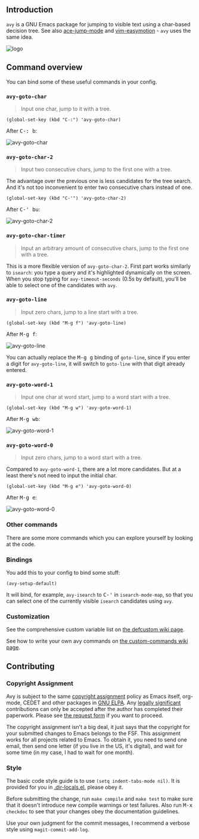 ## Introduction

`avy` is a GNU Emacs package for jumping to visible text using a char-based decision tree.  See also [ace-jump-mode](https://github.com/winterTTr/ace-jump-mode) and [vim-easymotion](https://github.com/Lokaltog/vim-easymotion) - `avy` uses the same idea.

![logo](https://raw.githubusercontent.com/wiki/abo-abo/avy/images/avy-avatar-1.png)

## Command overview

You can bind some of these useful commands in your config.

### `avy-goto-char`

> Input one char, jump to it with a tree.

```elisp
(global-set-key (kbd "C-:") 'avy-goto-char)
```

After <kbd>C-: b</kbd>:

![avy-goto-char](https://raw.githubusercontent.com/wiki/nloyola/avy/images/avy-goto-char.png)

### `avy-goto-char-2`

> Input two consecutive chars, jump to the first one with a tree.

The advantage over the previous one is less candidates for the tree search. And it's not too inconvenient to enter two consecutive chars instead of one.

```elisp
(global-set-key (kbd "C-'") 'avy-goto-char-2)
```

After <kbd>C-' bu</kbd>:

![avy-goto-char-2](http://oremacs.com/download/avi-goto-char-2.png)

### `avy-goto-char-timer`

> Input an arbitrary amount of consecutive chars, jump to the first one with a tree.

This is a more flexible version of `avy-goto-char-2`. First part works similarly to `isearch`: you type a query and it's highlighted dynamically on the screen.  When you stop typing for `avy-timeout-seconds` (0.5s by default), you'll be able to select one of the candidates with `avy`.

### `avy-goto-line`

> Input zero chars, jump to a line start with a tree.

```elisp
(global-set-key (kbd "M-g f") 'avy-goto-line)
```

After <kbd>M-g f</kbd>:

![avy-goto-line](http://oremacs.com/download/avi-goto-line.png)

You can actually replace the <kbd>M-g g</kbd> binding of `goto-line`, since if you enter a digit for `avy-goto-line`, it will switch to `goto-line` with that digit already entered.

### `avy-goto-word-1`

> Input one char at word start, jump to a word start with a tree.

```elisp
(global-set-key (kbd "M-g w") 'avy-goto-word-1)
```

After <kbd>M-g wb</kbd>:

![avy-goto-word-1](http://oremacs.com/download/avi-goto-word-1.png)

### `avy-goto-word-0`

> Input zero chars, jump to a word start with a tree.

Compared to `avy-goto-word-1`, there are a lot more candidates. But at a least there's not need to input the initial char.

```elisp
(global-set-key (kbd "M-g e") 'avy-goto-word-0)
```

After <kbd>M-g e</kbd>:

![avy-goto-word-0](http://oremacs.com/download/avi-goto-word-0.png)


### Other commands

There are some more commands which you can explore yourself by looking at the code.

### Bindings

You add this to your config to bind some stuff:

```elisp
(avy-setup-default)
```

It will bind, for example, `avy-isearch` to <kbd>C-'</kbd> in `isearch-mode-map`, so that you can select one of the currently visible `isearch` candidates using `avy`.

### Customization

See the comprehensive custom variable list on [the defcustom wiki page](https://github.com/abo-abo/avy/wiki/defcustom).

See how to write your own avy commands on [the custom-commands wiki page](https://github.com/abo-abo/avy/wiki/custom-commands).

## Contributing

### Copyright Assignment

Avy is subject to the same [copyright assignment](http://www.gnu.org/prep/maintain/html_node/Copyright-Papers.html) policy as Emacs itself, org-mode, CEDET and other packages in [GNU ELPA](http://elpa.gnu.org/packages/). Any [legally significant](http://www.gnu.org/prep/maintain/html_node/Legally-Significant.html#Legally-Significant) contributions can only be accepted after the author has completed their paperwork. Please see [the request form](http://git.savannah.gnu.org/cgit/gnulib.git/tree/doc/Copyright/request-assign.future) if you want to proceed.

The copyright assignment isn't a big deal, it just says that the copyright for your submitted changes to Emacs belongs to the FSF. This assignment works for all projects related to Emacs. To obtain it, you need to send one email, then send one letter (if you live in the US, it's digital), and wait for some time (in my case, I had to wait for one month).

### Style

The basic code style guide is to use `(setq indent-tabs-mode nil)`. It is provided for you in [.dir-locals.el](https://github.com/abo-abo/avy/blob/master/.dir-locals.el), please obey it.

Before submitting the change, run `make compile` and `make test` to make sure that it doesn't introduce new compile warnings or test failures. Also run <kbd>M-x</kbd> `checkdoc` to see that your changes obey the documentation guidelines.

Use your own judgment for the commit messages, I recommend a verbose style using `magit-commit-add-log`.
